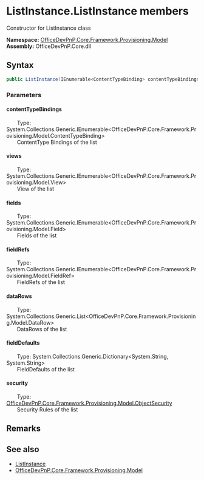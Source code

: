 # ListInstance.ListInstance members 
 Constructor for ListInstance class   

**Namespace:** [OfficeDevPnP.Core.Framework.Provisioning.Model](OfficeDevPnP.Core.Framework.Provisioning.Model.md)  
**Assembly:** OfficeDevPnP.Core.dll  
## Syntax
```C#
public ListInstance(IEnumerable<ContentTypeBinding> contentTypeBindings, IEnumerable<View> views, IEnumerable<Field> fields, IEnumerable<FieldRef> fieldRefs, List<DataRow> dataRows, Dictionary<String, String> fieldDefaults, ObjectSecurity security)
```
### Parameters
#### contentTypeBindings  
&emsp;&emsp;Type: System.Collections.Generic.IEnumerable<OfficeDevPnP.Core.Framework.Provisioning.Model.ContentTypeBinding>  
&emsp;&emsp;ContentType Bindings of the list  


#### views  
&emsp;&emsp;Type: System.Collections.Generic.IEnumerable<OfficeDevPnP.Core.Framework.Provisioning.Model.View>  
&emsp;&emsp;View of the list  


#### fields  
&emsp;&emsp;Type: System.Collections.Generic.IEnumerable<OfficeDevPnP.Core.Framework.Provisioning.Model.Field>  
&emsp;&emsp;Fields of the list  


#### fieldRefs  
&emsp;&emsp;Type: System.Collections.Generic.IEnumerable<OfficeDevPnP.Core.Framework.Provisioning.Model.FieldRef>  
&emsp;&emsp;FieldRefs of the list  


#### dataRows  
&emsp;&emsp;Type: System.Collections.Generic.List<OfficeDevPnP.Core.Framework.Provisioning.Model.DataRow>  
&emsp;&emsp;DataRows of the list  


#### fieldDefaults  
&emsp;&emsp;Type: System.Collections.Generic.Dictionary<System.String, System.String>  
&emsp;&emsp;FieldDefaults of the list  


#### security  
&emsp;&emsp;Type: [OfficeDevPnP.Core.Framework.Provisioning.Model.ObjectSecurity](OfficeDevPnP.Core.Framework.Provisioning.Model.ObjectSecurity.md)  
&emsp;&emsp;Security Rules of the list  


## Remarks
  
## See also
- [ListInstance](OfficeDevPnP.Core.Framework.Provisioning.Model.ListInstance.md)
- [OfficeDevPnP.Core.Framework.Provisioning.Model](OfficeDevPnP.Core.Framework.Provisioning.Model.md)
